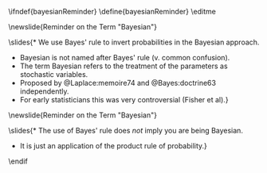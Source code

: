 \ifndef{bayesianReminder}
\define{bayesianReminder}
\editme

\newslide{Reminder on the Term "Bayesian"}

\slides{* We use Bayes' rule to invert probabilities in the Bayesian approach.
  * Bayesian is not named after Bayes' rule (v. common confusion). 
  * The term Bayesian refers to the treatment of the parameters as stochastic variables.
  * Proposed by @Laplace:memoire74 and @Bayes:doctrine63 independently.
  * For early statisticians this was very controversial (Fisher et al).}

\newslide{Reminder on the Term "Bayesian"}

\slides{* The use of Bayes' rule does *not* imply you are being Bayesian.
  * It is just an application of the product rule of probability.}

\endif
